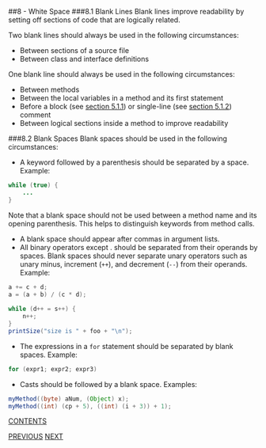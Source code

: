 ##8 - White Space
###8.1 Blank Lines
Blank lines improve readability by setting off sections of code that are logically related.

Two blank lines should always be used in the following circumstances:

- Between sections of a source file
- Between class and interface definitions

One blank line should always be used in the following circumstances:

- Between methods
- Between the local variables in a method and its first statement
- Before a block (see [section 5.1.1](page05.md#511-block-comments)) or single-line (see [section 5.1.2](page05.md#512-single-line-comments)) comment
- Between logical sections inside a method to improve readability

###8.2 Blank Spaces
Blank spaces should be used in the following circumstances:

- A keyword followed by a parenthesis should be separated by a space. Example:

```java
while (true) {
    ...
}
```

Note that a blank space should not be used between a method name and its opening parenthesis. This helps to distinguish keywords from method calls.

- A blank space should appear after commas in argument lists.
- All binary operators except . should be separated from their operands by spaces. Blank spaces should never separate unary operators such as unary minus, increment (`++`), and decrement (`--`) from their operands. Example:

```java
a += c + d;
a = (a + b) / (c * d);
    
while (d++ = s++) {
    n++;
}
printSize("size is " + foo + "\n");
```

- The expressions in a `for` statement should be separated by blank spaces. Example:
```java
for (expr1; expr2; expr3)
```

- Casts should be followed by a blank space. Examples:

```java
myMethod((byte) aNum, (Object) x);
myMethod((int) (cp + 5), ((int) (i + 3)) + 1);
```
[CONTENTS](TOC.md)

[PREVIOUS](page07.md) [NEXT](page09.md)
